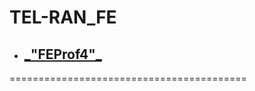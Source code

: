 # TEL-RAN_FE

- ## [ \_"FEProf4"\_](https://Alexenin163.github.io/FEProf4/)

=========================================
